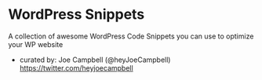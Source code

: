 # WordPress Snippets
A collection of awesome WordPress Code Snippets you can use to optimize your WP website
- curated by: Joe Campbell (@heyJoeCampbell) https://twitter.com/heyjoecampbell
